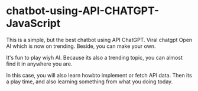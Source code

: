 # chatbot-using-API-CHATGPT-JavaScript
This is a simple, but the best chatbot using API ChatGPT. Viral chatgpt Open AI which is now on trending. Beside, you can make your own.

It's fun to play wiyh AI. Because its also a trending topic, you can almost find it in anywhere you are.

In this case, you will also learn howbto implement or fetch API data. Then its a play time, and also learning something from what you doing today.

